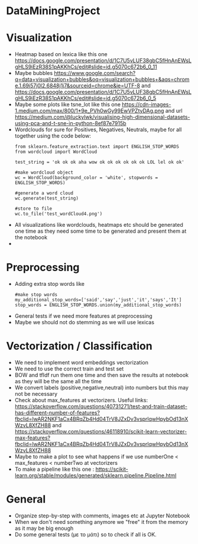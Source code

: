 # DataMiningProject

# Visualization
- Heatmap based on lexica like this one https://docs.google.com/presentation/d/1C7U5vLUF38gbC5fHnAnEWsLgHLS9iEzR38S1pAKKhCs/edit#slide=id.g5070c672b6_0_11
- Maybe bubbles https://www.google.com/search?q=data+visualization+bubbles&oq=visualization+bubbles+&aqs=chrome.1.69i57j0l2.6848j1j7&sourceid=chrome&ie=UTF-8 and https://docs.google.com/presentation/d/1C7U5vLUF38gbC5fHnAnEWsLgHLS9iEzR38S1pAKKhCs/edit#slide=id.g5070c672b6_0_5
- Maybe some plots like tsne_lot like this one https://cdn-images-1.medium.com/max/800/1*9e_PVh0wGy99EwVPZtyDAg.png and url https://medium.com/@luckylwk/visualising-high-dimensional-datasets-using-pca-and-t-sne-in-python-8ef87e7915b
- Wordclouds for sure for Positives, Negatives, Neutrals, maybe for all together using the 
code below:
    ```
    from sklearn.feature_extraction.text import ENGLISH_STOP_WORDS
    from wordcloud import WordCloud
    
    test_string = 'ok ok ok aha wow ok ok ok ok ok ok LOL lel ok ok'

    #make wordcloud object
    wc = WordCloud(background_color = 'white', stopwords = ENGLISH_STOP_WORDS)

    #generate a word cloud
    wc.generate(test_string)

    #store to file
    wc.to_file('test_wordCloud4.png')
    ```
- All visualizations like wordclouds, heatmaps etc should be generated one time as they need some time to be generated 
and present them at the notebook
- 

# Preprocessing

  - Adding extra stop words like 
    ```
    #make stop words
    my_additional_stop_words=['said','say','just','it','says','It']
    stop_words = ENGLISH_STOP_WORDS.union(my_additional_stop_words)
    ```
  - General tests if we need more features at preprocessing
  - Maybe we should not do stemming as we will use lexicas

# Vectorization / Classification

  - We need to implement word embeddings vectorization
  - We need to use the correct train and test set 
  - BOW and tfIdf run them one time and then save the results at notebook as they will be the same all the time
  - We convert labels (positive,negative,neutral) into numbers but this may not be necessary
  - Check about max_features at vectorizers. Useful links: 
    https://stackoverflow.com/questions/40731271/test-and-train-dataset-has-different-number-of-features?fbclid=IwAR2NKF1aCx4BRqZb4Hd04TrV8JZxDv3vsprlqwHpybOd13nXWzvL8XfZH88 
    and https://stackoverflow.com/questions/46118910/scikit-learn-vectorizer-max-features?fbclid=IwAR2NKF1aCx4BRqZb4Hd04TrV8JZxDv3vsprlqwHpybOd13nXWzvL8XfZH88
  - Maybe to make a plot to see what happens if we use numberOne < max_features < numberTwo  at vectorizers
  - To make a pipeline like this one : https://scikit-learn.org/stable/modules/generated/sklearn.pipeline.Pipeline.html
  
# General

  - Organize step-by-step with comments, images etc at Jupyter Notebook
  - When we don't need something anymore we "free" it from the memory as it may be big enough
  - Do some general tests (με το μάτι) so to check if all is OK. 